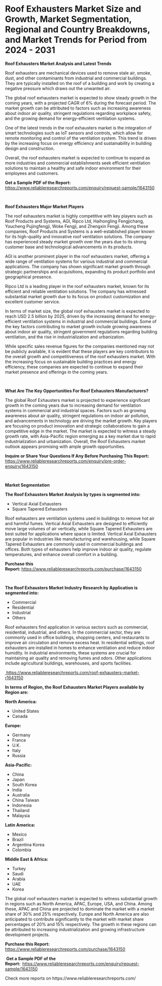 <p><h1>Roof Exhausters Market Size and Growth, Market Segmentation, Regional and Country Breakdowns, and Market Trends for Period from 2024 -  2031</h1></p><p><strong>Roof Exhausters Market Analysis and Latest Trends</strong></p>
<p><p>Roof exhausters are mechanical devices used to remove stale air, smoke, dust, and other contaminants from industrial and commercial buildings. They are typically installed on the roof of a building and work by creating a negative pressure which draws out the unwanted air.</p><p>The global roof exhausters market is expected to show steady growth in the coming years, with a projected CAGR of 6% during the forecast period. The market growth can be attributed to factors such as increasing awareness about indoor air quality, stringent regulations regarding workplace safety, and the growing demand for energy-efficient ventilation systems.</p><p>One of the latest trends in the roof exhausters market is the integration of smart technologies such as IoT sensors and controls, which allow for remote monitoring and control of the ventilation system. This trend is driven by the increasing focus on energy efficiency and sustainability in building design and construction.</p><p>Overall, the roof exhausters market is expected to continue to expand as more industries and commercial establishments seek efficient ventilation solutions to maintain a healthy and safe indoor environment for their employees and customers.</p></p>
<p><strong>Get a Sample PDF of the Report:&nbsp;</strong> <a href="https://www.reliableresearchreports.com/enquiry/request-sample/1643150">https://www.reliableresearchreports.com/enquiry/request-sample/1643150</a></p>
<p>&nbsp;</p>
<p><strong>Roof Exhausters Major Market Players</strong></p>
<p><p>The roof exhausters market is highly competitive with key players such as Roof Products and Systems, AGI, Ripco Ltd, Haihongling Fengjichang, Youcheng Pujingfengji, Woke Fengji, and Zhengxin Fengji. Among these companies, Roof Products and Systems is a well-established player known for its high-quality and innovative roof ventilation solutions. The company has experienced steady market growth over the years due to its strong customer base and technological advancements in its products.</p><p>AGI is another prominent player in the roof exhausters market, offering a wide range of ventilation systems for various industrial and commercial applications. The company has shown significant market growth through strategic partnerships and acquisitions, expanding its product portfolio and geographical presence.</p><p>Ripco Ltd is a leading player in the roof exhausters market, known for its efficient and reliable ventilation solutions. The company has witnessed substantial market growth due to its focus on product customization and excellent customer service.</p><p>In terms of market size, the global roof exhausters market is expected to reach USD 2.5 billion by 2025, driven by the increasing demand for energy-efficient ventilation systems in industrial and commercial buildings. Some of the key factors contributing to market growth include growing awareness about indoor air quality, stringent government regulations regarding building ventilation, and the rise in industrialization and urbanization.</p><p>While specific sales revenue figures for the companies mentioned may not be publicly available, it is evident that these players are key contributors to the overall growth and competitiveness of the roof exhausters market. With the increasing focus on sustainable building practices and energy efficiency, these companies are expected to continue to expand their market presence and offerings in the coming years.</p></p>
<p>&nbsp;</p>
<p><strong>What Are The Key Opportunities For Roof Exhausters Manufacturers?</strong></p>
<p><p>The global Roof Exhausters market is projected to experience significant growth in the coming years due to increasing demand for ventilation systems in commercial and industrial spaces. Factors such as growing awareness about air quality, stringent regulations on indoor air pollution, and advancements in technology are driving the market growth. Key players are focusing on product innovation and strategic collaborations to gain a competitive edge in the market. The market is expected to witness a steady growth rate, with Asia-Pacific region emerging as a key market due to rapid industrialization and urbanization. Overall, the Roof Exhausters market outlook appears promising with ample growth opportunities.</p></p>
<p><strong>Inquire or Share Your Questions If Any Before Purchasing This Report:</strong> <a href="https://www.reliableresearchreports.com/enquiry/pre-order-enquiry/1643150">https://www.reliableresearchreports.com/enquiry/pre-order-enquiry/1643150</a></p>
<p>&nbsp;</p>
<p><strong>Market Segmentation</strong></p>
<p><strong>The Roof Exhausters Market Analysis by types is segmented into:</strong></p>
<p><ul><li>Vertical Axial Exhausters</li><li>Square Tapered Exhausters</li></ul></p>
<p><p>Roof exhausters are ventilation systems used in buildings to remove hot air and harmful fumes. Vertical Axial Exhausters are designed to efficiently move large volumes of air vertically, while Square Tapered Exhausters are best suited for applications where space is limited. Vertical Axial Exhausters are popular in industries like manufacturing and warehousing, while Square Tapered Exhausters are commonly used in commercial buildings and offices. Both types of exhausters help improve indoor air quality, regulate temperatures, and enhance overall comfort in a building.</p></p>
<p><strong>Purchase this Report:&nbsp;</strong><a href="https://www.reliableresearchreports.com/purchase/1643150">https://www.reliableresearchreports.com/purchase/1643150</a></p>
<p>&nbsp;</p>
<p><strong>The Roof Exhausters Market Industry Research by Application is segmented into:</strong></p>
<p><ul><li>Commercial</li><li>Residential</li><li>Industrial</li><li>Others</li></ul></p>
<p><p>Roof exhausters find application in various sectors such as commercial, residential, industrial, and others. In the commercial sector, they are commonly used in office buildings, shopping centers, and restaurants to improve air circulation and remove excess heat. In residential settings, roof exhausters are installed in homes to enhance ventilation and reduce indoor humidity. In industrial environments, these systems are crucial for maintaining air quality and removing fumes and odors. Other applications include agricultural buildings, warehouses, and sports facilities.</p></p>
<p><a href="https://www.reliableresearchreports.com/roof-exhausters-market-r1643150">&nbsp;https://www.reliableresearchreports.com/roof-exhausters-market-r1643150</a></p>
<p><strong>In terms of Region, the Roof Exhausters Market Players available by Region are:</strong></p>
<p>
    <p> <strong> North America: </strong>
        <ul>
            <li>United States</li>
            <li>Canada</li>
        </ul>
        </p> 
    <p> <strong> Europe: </strong>
        <ul>
            <li>Germany</li>
            <li>France</li>
            <li>U.K.</li>
            <li>Italy</li>
            <li>Russia</li>
        </ul>
        </p> 
    <p> <strong> Asia-Pacific: </strong>
        <ul>
            <li>China</li>
            <li>Japan</li>
            <li>South Korea</li>
            <li>India</li>
            <li>Australia</li>
            <li>China Taiwan</li>
            <li>Indonesia</li>
            <li>Thailand</li>
            <li>Malaysia</li>
        </ul>
        </p> 
    <p> <strong> Latin America: </strong>
        <ul>
            <li>Mexico</li>
            <li>Brazil</li>
            <li>Argentina Korea</li>
            <li>Colombia</li>
        </ul>
        </p> 
    <p> <strong> Middle East & Africa: </strong>
        <ul>
            <li>Turkey</li>
            <li>Saudi</li>
            <li>Arabia</li>
            <li>UAE</li>
            <li>Korea</li>
        </ul>
    </p>
    </p>
<p><p>The global roof exhausters market is expected to witness substantial growth in regions such as North America, APAC, Europe, USA, and China. Among these, APAC and China are projected to dominate the market with a market share of 30% and 25% respectively. Europe and North America are also anticipated to contribute significantly to the market with market share percentages of 20% and 15% respectively. The growth in these regions can be attributed to increasing industrialization and growing infrastructure development projects.</p></p>
<p><strong>Purchase this Report: </strong><a href="https://www.reliableresearchreports.com/purchase/1643150">https://www.reliableresearchreports.com/purchase/1643150</a></p>
<p>&nbsp;<strong>Get a Sample PDF of the Report:&nbsp;&nbsp;</strong><a href="https://www.reliableresearchreports.com/enquiry/request-sample/1643150">https://www.reliableresearchreports.com/enquiry/request-sample/1643150</a></p>
<p><strong></strong></p>
<p>Check more reports on https://www.reliableresearchreports.com/</p>